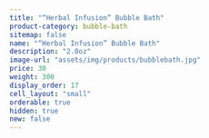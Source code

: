 ```yaml
---
title: "“Herbal Infusion” Bubble Bath"
product-category: bubble-bath
sitemap: false
name: "“Herbal Infusion” Bubble Bath"
description: "2.0oz"
image-url: "assets/img/products/bubblebath.jpg"
price: 30
weight: 300
display_order: 17
cell_layout: "small"
orderable: true
hidden: true
new: false
---
```

